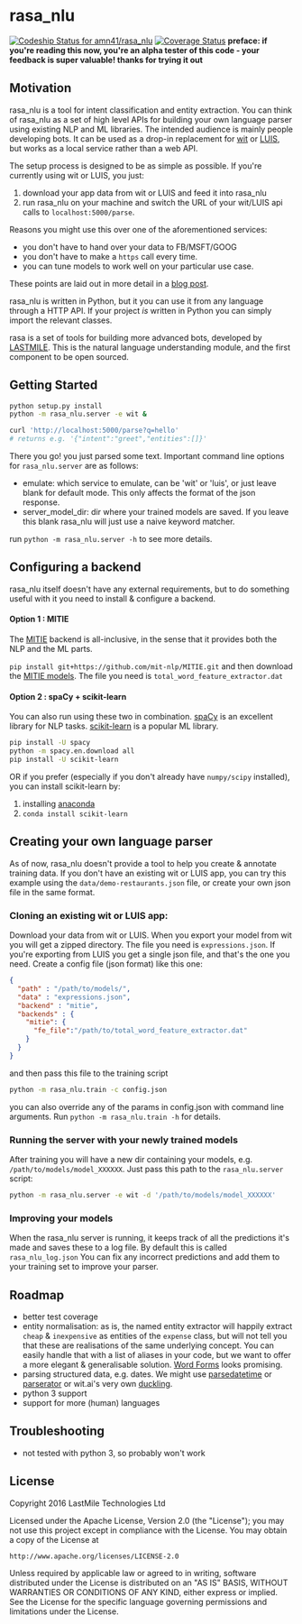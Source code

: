 # rasa_nlu
[ ![Codeship Status for amn41/rasa_nlu](https://app.codeship.com/projects/8ab4d1e0-8a27-0134-70ee-5a7c9acf56e8/status?branch=master)](https://app.codeship.com/projects/184386)
[![Coverage Status](https://coveralls.io/repos/golastmile/rasa_nlu/badge.svg?branch=master)](https://coveralls.io/r/golastmile/rasa_nlu?branch=master)
**preface: if you're reading this now, you're an alpha tester of this code - your feedback is super valuable! thanks for trying it out**

## Motivation

rasa_nlu is a tool for intent classification and entity extraction. 
You can think of rasa_nlu as a set of high level APIs for building your own language parser using existing NLP and ML libraries.
The intended audience is mainly people developing bots. 
It can be used as a drop-in replacement for [wit](https://wit.ai) or [LUIS](https://luis.ai), but works as a local service rather than a web API. 

The setup process is designed to be as simple as possible. If you're currently using wit or LUIS, you just:
1. download your app data from wit or LUIS and feed it into rasa_nlu
2. run rasa_nlu on your machine and switch the URL of your wit/LUIS api calls to `localhost:5000/parse`.

Reasons you might use this over one of the aforementioned services: 
- you don't have to hand over your data to FB/MSFT/GOOG
- you don't have to make a `https` call every time.
- you can tune models to work well on your particular use case.

These points are laid out in more detail in a [blog post](https://medium.com/lastmile-conversations/do-it-yourself-nlp-for-bot-developers-2e2da2817f3d).

rasa_nlu is written in Python, but it you can use it from any language through a HTTP API. 
If your project *is* written in Python you can simply import the relevant classes.

rasa is a set of tools for building more advanced bots, developed by [LASTMILE](https://golastmile.com). This is the natural language understanding module, and the first component to be open sourced. 
 
## Getting Started
```bash
python setup.py install
python -m rasa_nlu.server -e wit &

curl 'http://localhost:5000/parse?q=hello'
# returns e.g. '{"intent":"greet","entities":[]}'
```

There you go! you just parsed some text. Important command line options for `rasa_nlu.server` are as follows:
- emulate: which service to emulate, can be 'wit' or 'luis', or just leave blank for default mode. This only affects the format of the json response.
- server_model_dir: dir where your trained models are saved. If you leave this blank rasa_nlu will just use a naive keyword matcher.

run `python -m rasa_nlu.server -h` to see more details.


## Configuring a backend
rasa_nlu itself doesn't have any external requirements, but to do something useful with it you need to install & configure a backend. 

#### Option 1 : MITIE
The [MITIE](https://github.com/mit-nlp/MITIE) backend is all-inclusive, in the sense that it provides both the NLP and the ML parts.

`pip install git+https://github.com/mit-nlp/MITIE.git`
and then download the [MITIE models](https://github.com/mit-nlp/MITIE/releases/download/v0.4/MITIE-models-v0.2.tar.bz2). The file you need is `total_word_feature_extractor.dat`

#### Option 2 : spaCy + scikit-learn
You can also run using these two in combination. 
[spaCy](https://spacy.io/) is an excellent library for NLP tasks.
[scikit-learn](http://scikit-learn.org/) is a popular ML library.

```bash
pip install -U spacy
python -m spacy.en.download all
pip install -U scikit-learn
```

OR if you prefer (especially if you don't already have `numpy/scipy` installed), you can install scikit-learn by:

1. installing [anaconda](https://www.continuum.io/downloads)
2. `conda install scikit-learn`


<!---
- [NLTK](www.nltk.org/)
-->

## Creating your own language parser

As of now, rasa_nlu doesn't provide a tool to help you create & annotate training data. 
If you don't have an existing wit or LUIS app, you can try this example using the `data/demo-restaurants.json` file, or create your own json file in the same format. 

### Cloning an existing wit or LUIS app:

Download your data from wit or LUIS. When you export your model from wit you will get a zipped directory. The file you need is `expressions.json`.
If you're exporting from LUIS you get a single json file, and that's the one you need. Create a config file (json format) like this one:

```json
{
  "path" : "/path/to/models/",
  "data" : "expressions.json",
  "backend" : "mitie",
  "backends" : {
    "mitie": {
      "fe_file":"/path/to/total_word_feature_extractor.dat"
    }
  }
}
```

and then pass this file to the training script

```bash
python -m rasa_nlu.train -c config.json
```

you can also override any of the params in config.json with command line arguments. Run `python -m rasa_nlu.train -h` for details.

### Running the server with your newly trained models

After training you will have a new dir containing your models, e.g. `/path/to/models/model_XXXXXX`. 
Just pass this path to the `rasa_nlu.server` script:

```bash
python -m rasa_nlu.server -e wit -d '/path/to/models/model_XXXXXX'
```

<!---
### Using Rasa from python
Pretty simple really, just open your python interpreter and type:
```python
from rasa.backends import MITIEInterpreter

interpreter = MITIEInterpreter('data/intent_classifier.dat','data/ner.dat','data/total_word_feature_extractor.dat')
interpreter.parse("hello world")  # -> {'intent':'greet','entities':[]}
```
-->

### Improving your models
When the rasa_nlu server is running, it keeps track of all the predictions it's made and saves these to a log file. By default this is called `rasa_nlu_log.json`
You can fix any incorrect predictions and add them to your training set to improve your parser.

## Roadmap 
- better test coverage
- entity normalisation: as is, the named entity extractor will happily extract `cheap` & `inexpensive` as entities of the `expense` class, but will not tell you that these are realisations of the same underlying concept. You can easily handle that with a list of aliases in your code, but we want to offer a more elegant & generalisable solution. [Word Forms](https://github.com/gutfeeling/word_forms) looks promising.
- parsing structured data, e.g. dates. We might use [parsedatetime](https://pypi.python.org/pypi/parsedatetime/) or [parserator](https://github.com/datamade/parserator) or wit.ai's very own [duckling](https://duckling.wit.ai/). 
- python 3 support
- support for more (human) languages

## Troubleshooting
- not tested with python 3, so probably won't work


## License
Copyright 2016 LastMile Technologies Ltd

Licensed under the Apache License, Version 2.0 (the "License");
you may not use this project except in compliance with the License.
You may obtain a copy of the License at

    http://www.apache.org/licenses/LICENSE-2.0

Unless required by applicable law or agreed to in writing, software
distributed under the License is distributed on an "AS IS" BASIS,
WITHOUT WARRANTIES OR CONDITIONS OF ANY KIND, either express or implied.
See the License for the specific language governing permissions and
limitations under the License.
